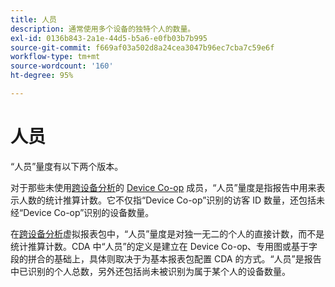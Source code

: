 ```yaml
---
title: 人员
description: 通常使用多个设备的独特个人的数量。
exl-id: 0136b843-2a1e-44d5-b5a6-e0fb03b7b995
source-git-commit: f669af03a502d8a24cea3047b96ec7cba7c59e6f
workflow-type: tm+mt
source-wordcount: '160'
ht-degree: 95%

---
```


# 人员

“人员”量度有以下两个版本。

对于那些未使用[跨设备分析](../cda/overview.md)的 [Device Co-op](https://experienceleague.adobe.com/docs/device-co-op/using/data/people.html) 成员，“人员”量度是指报告中用来表示人数的统计推算计数。它不仅指“Device Co-op”识别的访客 ID 数量，还包括未经“Device Co-op”识别的设备数量。

在[跨设备分析](../cda/overview.md)虚拟报表包中，“人员”量度是对独一无二的个人的直接计数，而不是统计推算计数。CDA 中“人员”的定义是建立在 Device Co-op、专用图或基于字段的拼合的基础上，具体则取决于为基本报表包配置 CDA 的方式。“人员”是报告中已识别的个人总数，另外还包括尚未被识别为属于某个人的设备数量。

